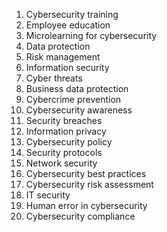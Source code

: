 1. Cybersecurity training
2. Employee education
3. Microlearning for cybersecurity
4. Data protection
5. Risk management
6. Information security
7. Cyber threats
8. Business data protection
9. Cybercrime prevention
10. Cybersecurity awareness
11. Security breaches
12. Information privacy
13. Cybersecurity policy
14. Security protocols
15. Network security
16. Cybersecurity best practices
17. Cybersecurity risk assessment
18. IT security
19. Human error in cybersecurity
20. Cybersecurity compliance
